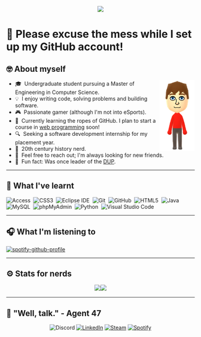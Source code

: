 <p align="center">
<img src="https://capsule-render.vercel.app/api?type=soft&height=170&color=0000F8&text=Hello!&section=header&reversal=false&animation=blink&fontColor=FFFF00&fontSize=80">
</p>

# 🚧 Please excuse the mess while I set up my GitHub account!

## 🤓 About myself
<img alt="Me as a Mii" src="https://github.com/Xelodico/random-resources/blob/main/images/GitHub%20profile%20README/mii.png?raw=true" height=188.9em align="right"/>

- 🎓 &nbsp;Undergraduate student pursuing a Master of Engineering in Computer Science.
- 💡 &nbsp;I enjoy writing code, solving problems and building software.
- 🎮 &nbsp;Passionate gamer (although I'm not into eSports).
- 🌱 &nbsp;Currently learning the ropes of GitHub. I plan to start a course in [web programming](https://www.edx.org/learn/computer-science/harvard-university-cs50-s-introduction-to-computer-science) soon!
- 🔍 &nbsp;Seeking a software development internship for my placement year.
- 📜 &nbsp;20th century history nerd.
- 🤙 &nbsp;Feel free to reach out; I'm always looking for new friends.
- 🌟 &nbsp;Fun fact: Was once leader of the [DUP](https://en.wikipedia.org/wiki/Democratic_Unionist_Party).

---
## 🧠 What I've learnt

![Access](https://img.shields.io/badge/Access-AF2131?style=plastic)&nbsp;
![CSS3](https://img.shields.io/badge/CSS3-%231572B6.svg?style=plastic&logo=css3&logoColor=white)&nbsp;
![Eclipse IDE](https://img.shields.io/badge/Eclipse-%232C2255?style=plastic&logo=eclipseide&logoColor=F79725&logoSize=auto)&nbsp;
![Git](https://img.shields.io/badge/Git-%23F05032?style=plastic&logo=git&logoColor=white)&nbsp;
![GitHub](https://img.shields.io/badge/GitHub-%23181717?style=plastic&logo=github&logoColor=white)&nbsp;
![HTML5](https://img.shields.io/badge/HTML5-%23E34F26.svg?style=plastic&logo=html5&logoColor=white)&nbsp;
![Java](https://img.shields.io/badge/Java-%23ED8B00.svg?style=plastic&logo=java&logoColor=white)&nbsp;
![MySQL](https://img.shields.io/badge/MySQL-%234479A1?style=plastic&logo=mysql&logoColor=F8981D)&nbsp;
![phpMyAdmin](https://img.shields.io/badge/phpMyAdmin-%236C78AF?style=plastic&logo=phpmyadmin&logoColor=F89D06)&nbsp;
![Python](https://img.shields.io/badge/Python-3670A0?style=plastic&logo=python&logoColor=ffdd54&logoSize=auto)&nbsp;
![Visual Studio Code](https://img.shields.io/badge/Visual%20Studio%20Code-0065A9?style=plastic)&nbsp;


---
## 🎧 What I'm listening to

[![spotify-github-profile](https://spotify-github-profile.kittinanx.com/api/view?uid=ondatram&cover_image=true&theme=novatorem&show_offline=false&background_color=121212&interchange=false&bar_color=e5289e&bar_color_cover=false)](https://spotify-github-profile.kittinanx.com/api/view?uid=ondatram&redirect=true)

---
## ⚙️ Stats for nerds
<p align="center">
  <a href="https://github.com/Xelodico">
    <img height="160em"src="https://github-readme-stats-topaz-nine.vercel.app/api?username=Xelodico&show_icons=true&theme=synthwave&include_all_commits=true&count_private=true&bg_color=00000000"/><img height="160em"src="https://github-readme-stats-topaz-nine.vercel.app/api/top-langs/?username=Xelodico&layout=compact&langs_count=8&theme=synthwave&bg_color=00000000"/>
  </a>
</p>

---
## 💬 "Well, talk." - Agent 47
<p align="center">
<img alt="Discord" src="https://img.shields.io/badge/Discord-xelodico-%235865F2?style=plastic&logo=discord&logoColor=white&logoSize=auto">
<a href="https://www.linkedin.com/in/peter-robinson-14829b2b3/"><img alt="LinkedIn" src="https://img.shields.io/badge/LinkedIn-Peter%20Robinson-%230A66C2?style=plastic&link=www.linkedin.com%2Fin%2Fpeter-robinson-14829b2b3"></a>
<a href="https://steamcommunity.com/profiles/76561198123171286/"><img alt="Steam" src="https://img.shields.io/badge/Steam-Xelodico-000000?style=plastic&logo=steam&logoColor=white&logoSize=auto"></a>
<a href="https://open.spotify.com/user/ondatram?si=312505591a0c46bf"><img alt="Spotify" src="https://img.shields.io/badge/Spotify-ondatram-%231DB954?style=plastic&logo=spotify&logoColor=white&logoSize=auto"></a>
</p>
